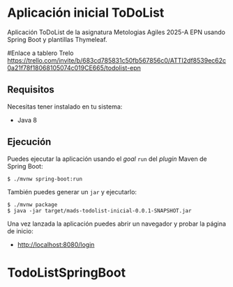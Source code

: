 # Aplicación inicial ToDoList

Aplicación ToDoList de la asignatura  Metologias Agiles 2025-A EPN usando Spring Boot y plantillas Thymeleaf.

#Enlace a tablero Trelo
https://trello.com/invite/b/683cd785831c50fb567856c0/ATTI2df8539ec62c0a21f78f18068105074c019CE665/todolist-epn

## Requisitos

Necesitas tener instalado en tu sistema:

- Java 8

## Ejecución

Puedes ejecutar la aplicación usando el _goal_ `run` del _plugin_ Maven 
de Spring Boot:

```
$ ./mvnw spring-boot:run 
```   

También puedes generar un `jar` y ejecutarlo:

```
$ ./mvnw package
$ java -jar target/mads-todolist-inicial-0.0.1-SNAPSHOT.jar 
```

Una vez lanzada la aplicación puedes abrir un navegador y probar la página de inicio:

- [http://localhost:8080/login](http://localhost:8080/login)
# TodoListSpringBoot
